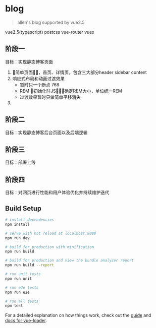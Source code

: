 # blog

> allen's blog supported by vue2.5

vue2.5(typescript) postcss vue-router vuex 

## 阶段一  
目标：实现静态博客页面

1. 简单页面，首页、详情页，包含三大部分header  sidebar  content
2. 响应式布局和动画过渡效果
    - 暂时只一个断点  768
    - REM  初始化时JS确定REM大小，单位统一REM
    - 过渡效果暂时只做简单平移消失
3. 



## 阶段二
目标：实现静态博客后台页面以及后端逻辑


## 阶段三
目标：部署上线


## 阶段四
目标：对网页进行性能和用户体验优化并持续维护迭代


## Build Setup

``` bash
# install dependencies
npm install

# serve with hot reload at localhost:8080
npm run dev

# build for production with minification
npm run build

# build for production and view the bundle analyzer report
npm run build --report

# run unit tests
npm run unit

# run e2e tests
npm run e2e

# run all tests
npm test
```

For a detailed explanation on how things work, check out the [guide](http://vuejs-templates.github.io/webpack/) and [docs for vue-loader](http://vuejs.github.io/vue-loader).


